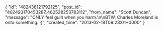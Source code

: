  {
   "id": "482438121792125",
   "post_id": "462493170453287_462528253783112",
   "from_name": "Scott Duncan",
   "message": "ONLY feel guilt when you harm.\n\nBTW, Charles Moreland is onto something. ;)",
   "created_time": "2013-02-18T09:23:01+0000"
 }

